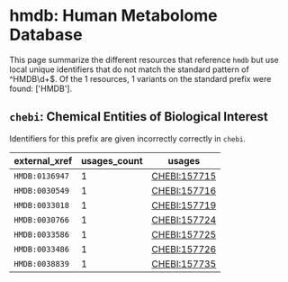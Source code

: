 # hmdb: Human Metabolome Database

This page summarize the different resources that reference `hmdb`
but use local unique identifiers that do not match the standard pattern of
^HMDB\d+$. Of the 1 resources,
1 variants on the standard prefix were found: ['HMDB'].

## `chebi`: Chemical Entities of Biological Interest

Identifiers for this prefix are given incorrectly correctly in `chebi`.

| external_xref   |   usages_count | usages                                              |
|-----------------|----------------|-----------------------------------------------------|
| `HMDB:0136947`  |              1 | [CHEBI:157715](https://bioregistry.io/CHEBI:157715) |
| `HMDB:0030549`  |              1 | [CHEBI:157716](https://bioregistry.io/CHEBI:157716) |
| `HMDB:0033018`  |              1 | [CHEBI:157719](https://bioregistry.io/CHEBI:157719) |
| `HMDB:0030766`  |              1 | [CHEBI:157724](https://bioregistry.io/CHEBI:157724) |
| `HMDB:0033586`  |              1 | [CHEBI:157725](https://bioregistry.io/CHEBI:157725) |
| `HMDB:0033486`  |              1 | [CHEBI:157726](https://bioregistry.io/CHEBI:157726) |
| `HMDB:0038839`  |              1 | [CHEBI:157735](https://bioregistry.io/CHEBI:157735) |

